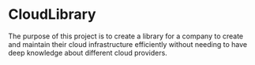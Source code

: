# CloudLibrary
The purpose of this project is to create a library for a company to create and maintain their cloud infrastructure efficiently without needing to have deep knowledge about different cloud providers.
